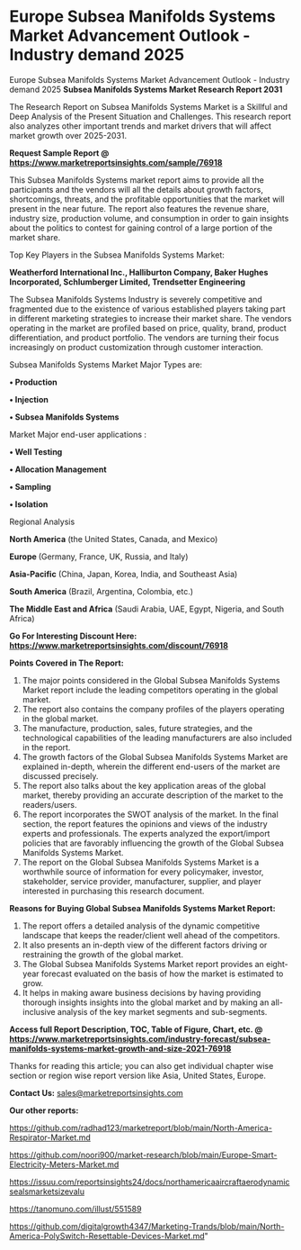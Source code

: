 # Europe Subsea Manifolds Systems Market Advancement Outlook - Industry demand 2025
 Europe Subsea Manifolds Systems Market Advancement Outlook - Industry demand 2025
<strong>Subsea Manifolds Systems Market Research Report 2031</strong>

The Research Report on Subsea Manifolds Systems Market is a Skillful and Deep Analysis of the Present Situation and Challenges. This research report also analyzes other important trends and market drivers that will affect market growth over 2025-2031.

<strong>Request Sample Report @ <a href=https://www.marketreportsinsights.com/sample/76918>https://www.marketreportsinsights.com/sample/76918</a></strong>

This Subsea Manifolds Systems market report aims to provide all the participants and the vendors will all the details about growth factors, shortcomings, threats, and the profitable opportunities that the market will present in the near future. The report also features the revenue share, industry size, production volume, and consumption in order to gain insights about the politics to contest for gaining control of a large portion of the market share.

Top Key Players in the Subsea Manifolds Systems Market:

<strong>Weatherford International Inc., Halliburton Company, Baker Hughes Incorporated, Schlumberger Limited, Trendsetter Engineering</strong>

The Subsea Manifolds Systems Industry is severely competitive and fragmented due to the existence of various established players taking part in different marketing strategies to increase their market share. The vendors operating in the market are profiled based on price, quality, brand, product differentiation, and product portfolio. The vendors are turning their focus increasingly on product customization through customer interaction.

Subsea Manifolds Systems Market Major Types are:

<strong>• Production

• Injection

• Subsea Manifolds Systems</strong>

Market Major end-user applications :

<strong>• Well Testing

• Allocation Management

• Sampling

• Isolation</strong>

Regional Analysis

</u><strong><b>North America</b></strong> (the United States, Canada, and Mexico)

<strong><b>Europe </b></strong>(Germany, France, UK, Russia, and Italy)

<strong><b>Asia-Pacific</b></strong> (China, Japan, Korea, India, and Southeast Asia)

<strong><b>South America</b></strong> (Brazil, Argentina, Colombia, etc.)

<strong><b>The Middle East and Africa</b></strong> (Saudi Arabia, UAE, Egypt, Nigeria, and South Africa)

<strong>Go For Interesting Discount Here: <a href=https://www.marketreportsinsights.com/discount/76918>https://www.marketreportsinsights.com/discount/76918</a></strong>

<strong>Points Covered in The Report:</strong>
<ol>
  <li>The major points considered in the Global Subsea Manifolds Systems Market report include the leading competitors operating in the global market.</li>
  <li>The report also contains the company profiles of the players operating in the global market.</li>
  <li>The manufacture, production, sales, future strategies, and the technological capabilities of the leading manufacturers are also included in the report.</li>
  <li>The growth factors of the Global Subsea Manifolds Systems Market are explained in-depth, wherein the different end-users of the market are discussed precisely.</li>
  <li>The report also talks about the key application areas of the global market, thereby providing an accurate description of the market to the readers/users.</li>
  <li>The report incorporates the SWOT analysis of the market. In the final section, the report features the opinions and views of the industry experts and professionals. The experts analyzed the export/import policies that are favorably influencing the growth of the Global Subsea Manifolds Systems Market.</li>
  <li>The report on the Global Subsea Manifolds Systems Market is a worthwhile source of information for every policymaker, investor, stakeholder, service provider, manufacturer, supplier, and player interested in purchasing this research document.</li>
</ol>
<strong>Reasons for Buying Global Subsea Manifolds Systems Market Report:</strong>

<ol>
  <li>The report offers a detailed analysis of the dynamic competitive landscape that keeps the reader/client well ahead of the competitors.</li>
  <li>It also presents an in-depth view of the different factors driving or restraining the growth of the global market.</li>
  <li>The Global Subsea Manifolds Systems Market report provides an eight-year forecast evaluated on the basis of how the market is estimated to grow.</li>
  <li>It helps in making aware business decisions by having providing thorough insights insights into the global market and by making an all-inclusive analysis of the key market segments and sub-segments.</li>
</ol>
<strong>Access full Report Description, TOC, Table of Figure, Chart, etc. @ <a href=https://www.marketreportsinsights.com/industry-forecast/subsea-manifolds-systems-market-growth-and-size-2021-76918>https://www.marketreportsinsights.com/industry-forecast/subsea-manifolds-systems-market-growth-and-size-2021-76918</a></strong>


Thanks for reading this article; you can also get individual chapter wise section or region wise report version like Asia, United States, Europe.

<strong>Contact Us:</strong>
sales@marketreportsinsights.com

<strong>Our other reports:</strong>

<a href=https://github.com/radhad123/marketreport/blob/main/North-America-Respirator-Market.md>https://github.com/radhad123/marketreport/blob/main/North-America-Respirator-Market.md</a>

<a href=https://github.com/noori900/market-research/blob/main/Europe-Smart-Electricity-Meters-Market.md>https://github.com/noori900/market-research/blob/main/Europe-Smart-Electricity-Meters-Market.md</a>

<a href=https://issuu.com/reportsinsights24/docs/northamericaaircraftaerodynamicsealsmarketsizevalu>https://issuu.com/reportsinsights24/docs/northamericaaircraftaerodynamicsealsmarketsizevalu</a>

<a href=https://tanomuno.com/illust/551589>https://tanomuno.com/illust/551589</a>

<a href=https://github.com/digitalgrowth4347/Marketing-Trands/blob/main/North-America-PolySwitch-Resettable-Devices-Market.md>https://github.com/digitalgrowth4347/Marketing-Trands/blob/main/North-America-PolySwitch-Resettable-Devices-Market.md</a>"
